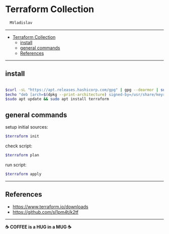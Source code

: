 # Terraform Collection

```sh
  MVladislav
```

---

- [Terraform Collection](#terraform-collection)
  - [install](#install)
  - [general commands](#general-commands)
  - [References](#references)

---

## install

```sh

$curl -sL "https://apt.releases.hashicorp.com/gpg" | gpg --dearmor | sudo tee /usr/share/keyrings/apt.releases.hashicorp.com.gpg >/dev/null
$echo "deb [arch=$(dpkg --print-architecture) signed-by=/usr/share/keyrings/apt.releases.hashicorp.com.gpg] https://apt.releases.hashicorp.com $(lsb_release -cs) main" | sudo tee "/etc/apt/sources.list.d/archive_uri-https_apt_releases_hashicorp_com-$(lsb_release -cs).list"
$sudo apt update && sudo apt install terraform
```

## general commands

setup initial sources:

```sh
$terraform init
```

check script:

```sh
$terraform plan
```

run script:

```sh
$terraform apply
```

---

## References

- <https://www.terraform.io/downloads>
- <https://github.com/sl1pm4t/k2tf>

---

**☕ COFFEE is a HUG in a MUG ☕**
